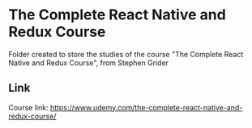 # The Complete React Native and Redux Course
Folder created to store the studies of the course "The Complete React Native and Redux Course", from Stephen Grider

## Link
Course link: https://www.udemy.com/the-complete-react-native-and-redux-course/